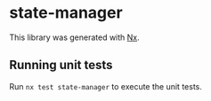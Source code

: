 # state-manager

This library was generated with [Nx](https://nx.dev).

## Running unit tests

Run `nx test state-manager` to execute the unit tests.
